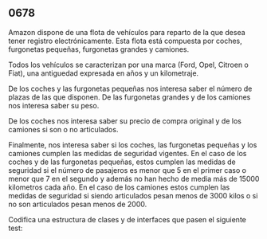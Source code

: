 ## 0678

Amazon dispone de una flota de vehículos para reparto de la que desea tener registro electrónicamente. Esta flota está compuesta por coches, furgonetas pequeñas, furgonetas grandes y camiones.

Todos los vehículos se caracterizan por una marca (Ford, Opel, Citroen o Fiat), una antiguedad expresada en años y un kilometraje.

De los coches y las furgonetas pequeñas nos interesa saber el número de plazas de las que disponen. De las furgonetas grandes y de los camiones nos interesa saber su peso.

De los coches nos interesa saber su precio de compra original y de los camiones si son o no articulados.

Finalmente, nos interesa saber si los coches, las furgonetas pequeñas y los camiones cumplen las medidas de seguridad vigentes. En el caso de los coches y de las furgonetas pequeñas, estos cumplen las medidas de seguridad si el número de pasajeros es menor que 5 en el primer caso o menor que 7 en el segundo y además no han hecho de media más de 15000 kilometros cada año. En el caso de los camiones estos cumplen las medidas de seguridad si siendo articulados pesan menos de 3000 kilos o si no son articulados pesan menos de 2000.

Codifica una estructura de clases y de interfaces que pasen el siguiente test:

